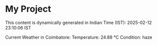 # My Project

This content is dynamically generated in Indian Time (IST): 2025-02-12 23:10:06 IST


Current Weather in Coimbatore:
Temperature: 24.88 °C
Condition: haze
